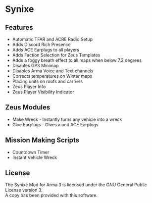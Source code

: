 # Synixe

## Features
* Automatic TFAR and ACRE Radio Setup
* Adds Discord Rich Presence
* Adds ACE Earplugs to all players
* Adds Faction Selection for Zeus Templates
* Adds a foggy breath effect to all maps when below 7.2 degrees
* Disables GPS Minimap
* Disables Arma Voice and Text channels
* Corrects temperatures on Winter maps
* Placing units on roofs and carriers
* Zeus Player Info
* Zeus Player Visibility Indicator

## Zeus Modules
* Make Wreck - Instantly turns any vehicle into a wreck
* Give Earplugs - Gives a unit ACE Earplugs

## Mission Making Scripts
* Countdown Timer
* Instant Vehicle Wreck

## License
The Synixe Mod for Arma 3 is licensed under the GNU General Public License version 3.  
A copy has been provided with this software.
